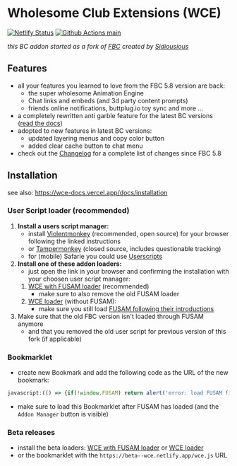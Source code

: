 # Wholesome Club Extensions (WCE)
[![Netlify Status](https://api.netlify.com/api/v1/badges/35a90374-386e-4a9e-98a0-ad54fbf0b2e3/deploy-status)](https://app.netlify.com/sites/wce/deploys?branch=main)
[![Github Actions main](https://github.com/KittenApps/WCE/actions/workflows/test.yml/badge.svg?branch=main&event=push)](https://github.com/KittenApps/WCE/actions?query=event%3Apush+branch%3Amain)

*this BC addon started as a fork of [FBC](https://sidiousious.gitlab.io/bce/) created by [Sidiousious](https://gitlab.com/Sidiousious)*

## Features

* all your features you learned to love from the FBC 5.8 version are back:
    * the super wholesome Animation Engine
    * Chat links and embeds (and 3d party content prompts)
    * friends online notifications, buttplug.io toy sync and more ...
* a completely rewritten anti garble feature for the latest BC versions ([read the docs](https://wce-docs.vercel.app/docs/category/anti-garbling-system))
* adopted to new features in latest BC versions:
    * updated layering menus and copy color button
    * added clear cache button to chat menu
* check out the [Changelog](https://wce-docs.vercel.app/blog/wce-v6-2) for a complete list of changes since FBC 5.8

## Installation

see also: https://wce-docs.vercel.app/docs/installation

### User Script loader (recommended)

1. **Install a users script manager:**
    * install [Violentmonkey](https://violentmonkey.github.io/#installation) (recommended, open source) for your browser following the linked instructions 
    * or [Tampermonkey](https://www.tampermonkey.net/) (closed source, includes questionable tracking)
    * for (mobile) Safarie you could use [Userscripts](https://apps.apple.com/de/app/userscripts/id1463298887)
2. **Install one of these addon loaders:**
    * just open the link in your browser and confirming the installation with your choosen user script manager:
    1. [WCE with FUSAM loader](https://wce.netlify.app/wce-fusam-loader.user.js) (recommended)
        * make sure to also remove the old FUSAM loader
    2. [WCE loader](https://wce.netlify.app/wce-loader.user.js) (without FUSAM):
        * make sure you still load [FUSAM following their introductions](https://sidiousious.gitlab.io/bc-addon-loader/)
3. Make sure that the old FBC version isn't loaded through FUSAM anymore
    * and that you removed the old user script for previous version of this fork (if applicable)

### Bookmarklet

* create new Bookmark and add the following code as the URL of the new bookmark:
```js
javascript:(() => {if(!window.FUSAM) return alert('error: load FUSAM first!'); let s = document.body.appendChild(document.createElement('script')); s.type= 'module'; s.src='https://wce.netlify.app/wce.js';})();
```
* make sure to load this Bookmarklet after FUSAM has loaded (and the `Addon Manager` button is visible)

### Beta releases

* install the beta loaders: [WCE with FUSAM loader](https://beta--wce.netlify.app/wce-fusam-loader.user.js) or [WCE loader](https://beta--wce.netlify.app/wce-loader.user.js)
* or the bookmarklet with the `https://beta--wce.netlify.app/wce.js` URL
